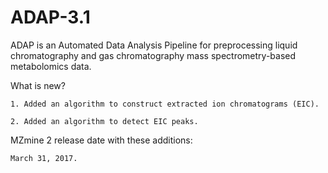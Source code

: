 # ADAP-3.1

ADAP is an Automated Data Analysis Pipeline for preprocessing liquid chromatography and gas chromatography  mass spectrometry-based metabolomics data.

What is new?

	1. Added an algorithm to construct extracted ion chromatograms (EIC).

	2. Added an algorithm to detect EIC peaks. 

MZmine 2 release date with these additions:

	March 31, 2017.
